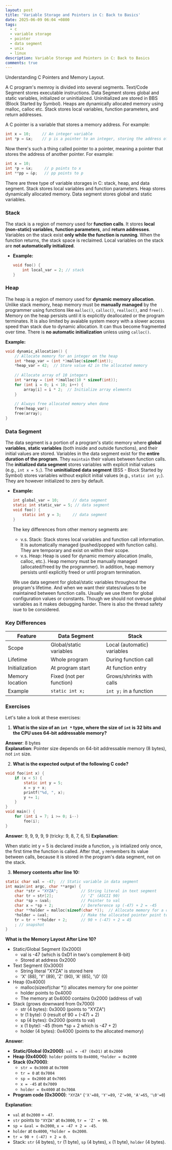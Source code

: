 ```yaml
---
layout: post
title: 'Variable Storage and Pointers in C: Back to Basics'
date: 2025-06-09 06:04 +0800
tags:
  - c
  - variable storage
  - pointer
  - data segment
  - unix
  - linux
description: Variable Storage and Pointers in C: Back to Basics
comments: true
---
```


Understanding C Pointers and Memory Layout.

A C program's memroy is divided into several segments.  Text/Code Segment stores executable instructions.  Data Segment stores global and static variables, initialized or uninitialized.  Uninitialized are stored in BBS (Block Started by Symbol).  Heaps are dynamically allocated memory using malloc, calloc etc. Stack stores local variables, function parameters, and return addresses.

A C pointer is a variable that stores a memory address.  For example:

```c
int x = 10;     // An integer variable
int *p = &x;    // p is a pointer to an integer, storing the address of x
```

Now there's such a thing called pointer to a pointer, meaning a pointer that stores the address of another pointer.  For example:

```c
int x = 10;
int *p = &x;     // p points to x
int **pp = &p;   // pp points to p
```

There are three type of variable storages in C: stack, heap, and data segment.  Stack stores local variables and function parameters.  Heap stores dynamically allocated memory.  Data segment stores global and static variables.


### Stack
The stack is a region of memory used for **function calls**. It stores **local (non-static) variables**, **function parameters**, and **return addresses**.    Variables on the stack exist **only while the function is running**. When the function returns, the stack space is reclaimed.  Local variables on the stack are **not automatically initialized**.
- **Example:**  
  ```c
  void foo() {
      int local_var = 2; // stack
  }
  ```

### Heap

The heap is a region of memory used for **dynamic memory allocation**. Unlike stack memory, heap memory must be **manually managed** by the programmer using functions like `malloc()`, `calloc()`, `realloc()`, and `free()`. Memory on the heap persists until it is explicitly deallocated or the program terminates.  It is also limited by avaiable system meory with a slower access speed than stack due to dynamic allocation.  It can thus become fragmented over time.  There is **no automatic initialization** unless using `calloc()`.

**Example:**
```c
void dynamic_allocation() {
    // Allocate memory for an integer on the heap
    int *heap_var = (int *)malloc(sizeof(int));
    *heap_var = 42;  // Store value 42 in the allocated memory
    
    // Allocate array of 10 integers
    int *array = (int *)malloc(10 * sizeof(int));
    for (int i = 0; i < 10; i++) {
        array[i] = i * 2;  // Initialize array elements
    }
    
    // Always free allocated memory when done
    free(heap_var);
    free(array);
}
```

### Data Segment

The data segment is a portion of a program's static memory where **global variables**, **static variables** (both inside and outside functions), and their initial values are stored.  Variables in the data segment exist for the **entire duration of the program**.  They `maintain` their values between function calls.  The **initialized data segment** stores variables with explicit initial values (e.g., `int x = 5;`).  The **uninitialized data segment** (BSS - Block Started by Symbol) stores variables without explicit initial values (e.g., `static int y;`).  They are however initialized to zero by default.

- **Example:**  
  ```c
  int global_var = 10;      // data segment
  static int static_var = 5; // data segment
  void foo() {
      static int y = 3;     // data segment
  }
  ```

  The key differences from other memory segments are:
  - v.s. Stack: Stack stores local variables and function call information.  It is automatically managed (pushed/popped with function calls).  They are temporary and exist on within their scope.
  - v.s. Heap: Heap is used for dynamic memory allocation (mallo, calloc, etc.).  Heap memory must be manually managed (allocated/freed by the programmer).  In addition, heap memory persists until explicitly freed or until program termination.

  We use data segment for global/static variables throughout the program's lifetime.  And when we want their states/values to be maintained between function calls.  Usually we use them for global configuration values or constants.  Though we should not overuse global variables as it makes debugging harder.  There is also the thread safety isue to be considered.

### Key Differences

| Feature         | Data Segment                | Stack                        |
|-----------------|----------------------------|------------------------------|
| Scope           | Global/static variables     | Local (automatic) variables  |
| Lifetime        | Whole program               | During function call         |
| Initialization  | At program start            | At function entry            |
| Memory location | Fixed (not per function)    | Grows/shrinks with calls     |
| Example         | `static int x;`            | `int y;` in a function       |

### Exercises
Let's take a look at these exercises:

1. **What is the size of an `int *` type, where the size of `int` is 32 bits and the CPU uses 64-bit addressable memory?**

**Answer**: 8 bytes  
**Explanation**: Pointer size depends on 64-bit addressable memory (8 bytes), not `int` size.


2. **What is the expected output of the following C code?**

```c
void foo(int x) {
    if (x < 5) {
        static int y = 5;
        x = y + x;
        printf("%d, ", x);
        y += 1;
    }
}
void main() {
    for (int i = 7; i >= 0; i--)
        foo(i);
}
```

**Answer**: 9, 9, 9, 9, 9 (tricky: 9, 8, 7, 6, 5)
**Explanation**: 

When static int y = 5 is declared inside a function, `y` is intialized only once, the first time the function is called.  After that, `y` remembers its value between calls, because it is stored in the program's data segment, not on the stack.


3. **Memory contents after line 10:**

```c
static char val = -47;  // Static variable in data segment
int main(int argc, char **argv) {
    char *str = "XYZA";          // String literal in text segment
    char tr = str[2];            // 'Z' (ASCII 90)
    char *sp = &val;             // Pointer to val
    char x = *sp + 2;            // Dereference sp (-47) + 2 = -45
    char **holder = malloc(sizeof(char *));  // Allocate memory for a char pointer
    *holder = &val;              // Make the allocated pointer point to val
    tr = tr + **holder + 2;      // 90 + (-47) + 2 = 45
    ; // snapshot
}
``` 

**What is the Memory Layout After Line 10?**

- Static/Global Segment (0x2000)
  - val is -47 (which is 0xD1 in two's complement 8-bit)
  - Stored at address 0x2000
- Text Segment (0x3000)
  - String literal "XYZA" is stored here
  - 'X' (88), 'Y' (89), 'Z' (90), 'A' (65), '\0' (0)
- Heap (0x4000)
  - malloc(sizeof(char *)) allocates memory for one pointer
  - holder points to 0x4000
  - The memory at 0x4000 contains 0x2000 (address of val)
- Stack (grows downward from 0x7000)
  - str (4 bytes): 0x3000 (points to "XYZA")
  - tr (1 byte): 0 (result of 90 + (-47) + 2)
  - sp (4 bytes): 0x2000 (points to val)
  - x (1 byte): -45 (from *sp + 2 which is -47 + 2)
  - holder (4 bytes): 0x4000 (points to the allocated memory)

**Answer**:  
- **Static/Global (0x2000)**: `val = -47 (0xD1)` at `0x2000`  
- **Heap (0x4000)**: `holder` points to `0x4000`, `*holder = 0x2000`  
- **Stack (0x7000)**:  
  - `str = 0x3000` at `0x7000`  
  - `tr = 0` at `0x7004`  
  - `sp = 0x2000` at `0x7005`  
  - `x = -45` at `0x7009`  
  - `holder = 0x4000` at `0x700A`  
- **Program code (0x3000)**: `"XYZA"` (`'X'=88`, `'Y'=89`, `'Z'=90`, `'A'=65`, `'\0'=0`)  

**Explanation**:  
- `val` at `0x2000` = `-47`.  
- `str` points to `"XYZA"` at `0x3000`, `tr = 'Z' = 90`.  
- `sp = &val = 0x2000`, `x = -47 + 2 = -45`.  
- `holder` at `0x4000`, `*holder = 0x2000`.  
- `tr = 90 + (-47) + 2 = 0`.  
- Stack: `str` (4 bytes), `tr` (1 byte), `sp` (4 bytes), `x` (1 byte), `holder` (4 bytes).

